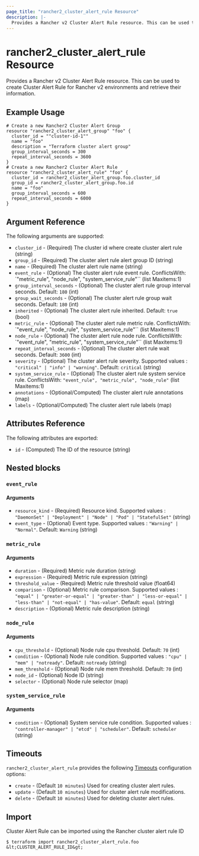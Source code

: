 ```yaml
---
page_title: "rancher2_cluster_alert_rule Resource"
description: |-
  Provides a Rancher v2 Cluster Alert Rule resource. This can be used to create Cluster Alert Rule for Rancher v2 environments and retrieve their information.
---
```


# rancher2\_cluster\_alert\_rule Resource

Provides a Rancher v2 Cluster Alert Rule resource. This can be used to create Cluster Alert Rule for Rancher v2 environments and retrieve their information.

## Example Usage

```hcl
# Create a new Rancher2 Cluster Alert Group
resource "rancher2_cluster_alert_group" "foo" {
  cluster_id = ""cluster-id-1""
  name = "foo"
  description = "Terraform cluster alert group"
  group_interval_seconds = 300
  repeat_interval_seconds = 3600
}
# Create a new Rancher2 Cluster Alert Rule
resource "rancher2_cluster_alert_rule" "foo" {
  cluster_id = rancher2_cluster_alert_group.foo.cluster_id
  group_id = rancher2_cluster_alert_group.foo.id
  name = "foo"
  group_interval_seconds = 600
  repeat_interval_seconds = 6000
}
```

## Argument Reference

The following arguments are supported:

* `cluster_id` - (Required) The cluster id where create cluster alert rule (string)
* `group_id` - (Required) The cluster alert rule alert group ID (string)
* `name` - (Required) The cluster alert rule name (string)
* `event_rule` - (Optional) The cluster alert rule event rule. ConflictsWith: `"metric_rule", "node_rule", "system_service_rule"`` (list Maxitems:1)
* `group_interval_seconds` - (Optional) The cluster alert rule group interval seconds. Default: `180` (int)
* `group_wait_seconds` - (Optional) The cluster alert rule group wait seconds. Default: `180` (int)
* `inherited` - (Optional) The cluster alert rule inherited. Default: `true` (bool)
* `metric_rule` - (Optional) The cluster alert rule metric rule. ConflictsWith: `"event_rule", "node_rule", "system_service_rule"`` (list Maxitems:1)
* `node_rule` - (Optional) The cluster alert rule node rule. ConflictsWith: `"event_rule", "metric_rule", "system_service_rule"`` (list Maxitems:1)
* `repeat_interval_seconds` - (Optional) The cluster alert rule wait seconds. Default: `3600` (int)
* `severity` - (Optional) The cluster alert rule severity. Supported values : `"critical" | "info" | "warning"`. Default: `critical` (string)
* `system_service_rule` - (Optional) The cluster alert rule system service rule. ConflictsWith: `"event_rule", "metric_rule", "node_rule"` (list Maxitems:1)
* `annotations` - (Optional/Computed) The cluster alert rule annotations (map)
* `labels` - (Optional/Computed) The cluster alert rule labels (map)


## Attributes Reference

The following attributes are exported:

* `id` - (Computed) The ID of the resource (string)

## Nested blocks

### `event_rule`

#### Arguments

* `resource_kind` - (Required) Resource kind. Supported values : `"DaemonSet" | "Deployment" | "Node" | "Pod" | "StatefulSet"` (string)
* `event_type` - (Optional) Event type. Supported values : `"Warning" | "Normal"`. Default: `Warning` (string)

### `metric_rule`

#### Arguments

* `duration` - (Required) Metric rule duration (string)
* `expression` - (Required) Metric rule expression (string)
* `threshold_value` - (Required) Metric rule threshold value (float64)
* `comparison` - (Optional) Metric rule comparison. Supported values : `"equal" | "greater-or-equal" | "greater-than" | "less-or-equal" | "less-than" | "not-equal" | "has-value"`. Default: `equal`  (string)
* `description` - (Optional) Metric rule description (string)

### `node_rule`

#### Arguments

* `cpu_threshold` - (Optional) Node rule cpu threshold. Default: `70` (int)
* `condition` - (Optional) Node rule condition. Supported values : `"cpu" | "mem" | "notready"`. Default: `notready` (string)
* `mem_threshold` - (Optional) Node rule mem threshold. Default: `70` (int)
* `node_id` - (Optional) Node ID (string)
* `selector` - (Optional) Node rule selector (map)

### `system_service_rule`

#### Arguments

* `condition` - (Optional) System service rule condition. Supported values : `"controller-manager" | "etcd" | "scheduler"`. Default: `scheduler` (string)

## Timeouts

`rancher2_cluster_alert_rule` provides the following
[Timeouts](https://www.terraform.io/docs/configuration/resources.html#operation-timeouts) configuration options:

- `create` - (Default `10 minutes`) Used for creating cluster alert rules.
- `update` - (Default `10 minutes`) Used for cluster alert rule modifications.
- `delete` - (Default `10 minutes`) Used for deleting cluster alert rules.

## Import

Cluster Alert Rule can be imported using the Rancher cluster alert rule ID

```
$ terraform import rancher2_cluster_alert_rule.foo &lt;CLUSTER_ALERT_RULE_ID&gt;
```
